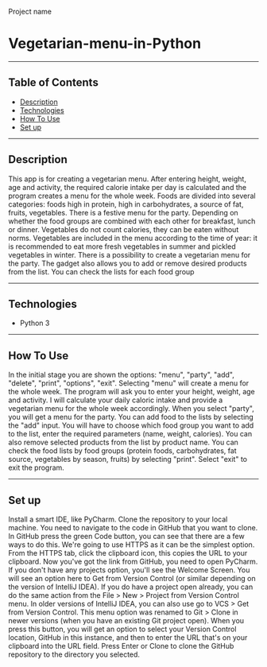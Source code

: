 Project name

# Vegetarian-menu-in-Python

---

## Table of Contents

- [Description](#description)
- [Technologies](#technologies)
- [How To Use](#how-to-use)
- [Set up](#set-up)

---

## Description

This app is for creating a vegetarian menu. After entering height, weight, age and activity, the required calorie intake per day
is calculated and the program creates a menu for the whole week. Foods are divided into several categories: foods high in protein,
high in carbohydrates, a source of fat, fruits, vegetables. There is a festive menu for the party. Depending on whether the food 
groups are combined with each other for breakfast, lunch or dinner. Vegetables do not count calories, they can be eaten without 
norms. Vegetables are included in the menu according to the time of year: it is recommended to eat more fresh vegetables in summer
and pickled vegetables in winter. There is a possibility to create a vegetarian menu for the party. The gadget also allows you to 
add or remove desired products from the list. You can check the lists for each food group


---

## Technologies

- Python 3

---

## How To Use

In the initial stage you are shown the options: "menu", "party", "add", "delete", "print", "options", "exit". Selecting "menu" will 
create a menu for the whole week. The program will ask you to enter your height, weight, age and activity. I will calculate your daily
caloric intake and provide a vegetarian menu for the whole week accordingly. When you select "party", you will get a menu for the party.
You can add food to the lists by selecting the "add" input. You will have to choose which food group you want to add to the list, enter
the required parameters (name, weight, calories). You can also remove selected products from the list by product name. You can check the
food lists by food groups (protein foods, carbohydrates, fat source, vegetables by season, fruits) by selecting "print". Select "exit" to
exit the program.

---

## Set up

 Install a smart IDE, like PyCharm. Clone the repository to your local machine. You need to navigate to the code in GitHub that you want to 
 clone. In GitHub press the green Code button, you can see that there are a few ways to do this. We're going to use HTTPS as it can be the 
 simplest option. From the HTTPS tab, click the clipboard icon, this copies the URL to your clipboard. Now you've got the link from GitHub, 
 you need to open PyCharm. If you don't have any projects option, you'll see the Welcome Screen. You will see an option here to Get from 
 Version Control (or similar depending on the version of IntelliJ IDEA). If you do have a project open already, you can do the same action 
 from the File > New > Project from Version Control menu. In older versions of IntelliJ IDEA, you can also use go to VCS > Get from Version 
 Control. This menu option was renamed to Git > Clone in newer versions (when you have an existing Git project open). When you press this 
 button, you will get an option to select your Version Control location, GitHub in this instance, and then to enter the URL that's on your 
 clipboard into the URL field. Press Enter or Clone to clone the GitHub repository to the directory you selected.

